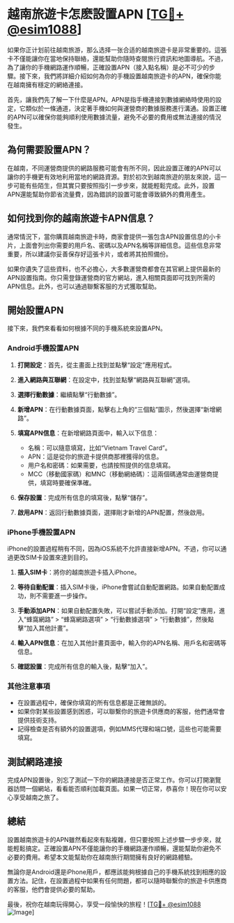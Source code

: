 # 越南旅遊卡怎麽設置APN [[TG💪+ @esim1088](https://t.me/s/esim1088)]

如果你正计划前往越南旅游，那么选择一张合适的越南旅遊卡是非常重要的。這張卡不僅能讓你在當地保持聯絡，還能幫助你隨時查閱旅行資訊和地圖導航。不過，為了讓你的手機網路運作順暢，正確設置APN（接入點名稱）是必不可少的步驟。接下來，我們將詳細介紹如何為你的手機設置越南旅遊卡的APN，確保你能在越南擁有穩定的網絡連接。

首先，讓我們先了解一下什麼是APN。APN是指手機連接到數據網絡時使用的設定，它類似於一條通道，決定著手機如何與運營商的數據服務進行溝通。設置正確的APN可以確保你能夠順利使用數據流量，避免不必要的費用或無法連接的情況發生。

## 為何需要設置APN？

在越南，不同運營商提供的網路服務可能會有所不同，因此設置正確的APN可以讓你的手機更有效地利用當地的網路資源。對於初次到越南旅遊的朋友來說，這一步可能有些陌生，但其實只要按照指引一步步來，就能輕鬆完成。此外，設置APN還能幫助你節省流量費，因為錯誤的設置可能會導致額外的費用產生。

## 如何找到你的越南旅遊卡APN信息？

通常情況下，當你購買越南旅遊卡時，商家會提供一張包含APN設置信息的小卡片，上面會列出你需要的用戶名、密碼以及APN名稱等詳細信息。這些信息非常重要，所以建議你妥善保存好這張卡片，或者將其拍照備份。

如果你遺失了這些資料，也不必擔心，大多數運營商都會在其官網上提供最新的APN設置指南。你只需登錄運營商的官方網站，進入相關頁面即可找到所需的APN信息。此外，也可以通過聯繫客服的方式獲取幫助。

## 開始設置APN

接下來，我們來看看如何根據不同的手機系統來設置APN。

### Android手機設置APN

1. **打開設定**：首先，從主畫面上找到並點擊“設定”應用程式。
   
2. **進入網路與互聯網**：在設定中，找到並點擊“網路與互聯網”選項。

3. **選擇行動數據**：繼續點擊“行動數據”。

4. **新增APN**：在行動數據頁面，點擊右上角的“三個點”圖示，然後選擇“新增網路”。

5. **填寫APN信息**：在新增網路頁面中，輸入以下信息：
   - 名稱：可以隨意填寫，比如“Vietnam Travel Card”。
   - APN：這是從你的旅遊卡提供商那裡獲得的信息。
   - 用户名和密碼：如果需要，也請按照提供的信息填寫。
   - MCC（移動國家碼）和MNC（移動網絡碼）：這兩個碼通常由運營商提供，填寫時要確保準確。

6. **保存設置**：完成所有信息的填寫後，點擊“儲存”。

7. **啟用APN**：返回行動數據頁面，選擇剛才新增的APN配置，然後啟用。

### iPhone手機設置APN

iPhone的設置過程稍有不同，因為iOS系統不允許直接新增APN。不過，你可以通過更改SIM卡設置來達到目的。

1. **插入SIM卡**：將你的越南旅遊卡插入iPhone。

2. **等待自動配置**：插入SIM卡後，iPhone會嘗試自動配置網路。如果自動配置成功，則不需要進一步操作。

3. **手動添加APN**：如果自動配置失敗，可以嘗試手動添加。打開“設定”應用，進入“蜂窩網路” > “蜂窩網路選項” > “行動數據選項” > “行動數據”，然後點擊“加入其他計畫”。

4. **輸入APN信息**：在加入其他計畫頁面中，輸入你的APN名稱、用戶名和密碼等信息。

5. **確認設置**：完成所有信息的輸入後，點擊“加入”。

### 其他注意事項

- 在設置過程中，確保你填寫的所有信息都是正確無誤的。
- 如果你對某些設置感到困惑，可以聯繫你的旅遊卡供應商的客服，他們通常會提供技術支持。
- 記得檢查是否有額外的設置選項，例如MMS代理和端口號，這些也可能需要填寫。

## 測試網路連接

完成APN設置後，別忘了測試一下你的網路連接是否正常工作。你可以打開瀏覽器訪問一個網站，看看能否順利加載頁面。如果一切正常，恭喜你！現在你可以安心享受越南之旅了。

## 總結

設置越南旅遊卡的APN雖然看起來有點複雜，但只要按照上述步驟一步步來，就能輕鬆搞定。正確設置APN不僅能讓你的手機網路運作順暢，還能幫助你避免不必要的費用。希望本文能幫助你在越南旅行期間擁有良好的網路體驗。

無論你是Android還是iPhone用戶，都應該能夠根據自己的手機系統找到相應的設置方法。記住，在設置過程中如果有任何問題，都可以隨時聯繫你的旅遊卡供應商的客服，他們會提供必要的幫助。

最後，祝你在越南玩得開心，享受一段愉快的旅程！[[TG💪+ @esim1088](https://t.me/s/esim1088) ![Image](https://i.postimg.cc/4NQfJmqS/Snipaste-2025-05-13-00-14-12.png)]